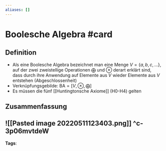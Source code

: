 ```yaml
---
aliases: []
---
```


# Boolesche Algebra #card
## Definition
- Als eine Boolesche Algebra bezeichnet man eine Menge $V=\{a, b, c, \ldots\}$, auf der zwei zweistellige Operationen $\bigoplus$ und $\otimes$ derart erklärt sind, dass durch ihre Anwendung auf Elemente aus $V$ wieder Elemente aus $V$ entstehen (Abgeschlossenheit)
- Verknüpfungsgebilde: $\mathrm{BA}=[V, \otimes, \bigoplus]$
- Es müssen die fünf [[Huntingtonsche Axiome]] (H0-H4) gelten
## Zusammenfassung
![[Pasted image 20220511123403.png]]
^c-3p06mvtdeW
---
**Tags**: 